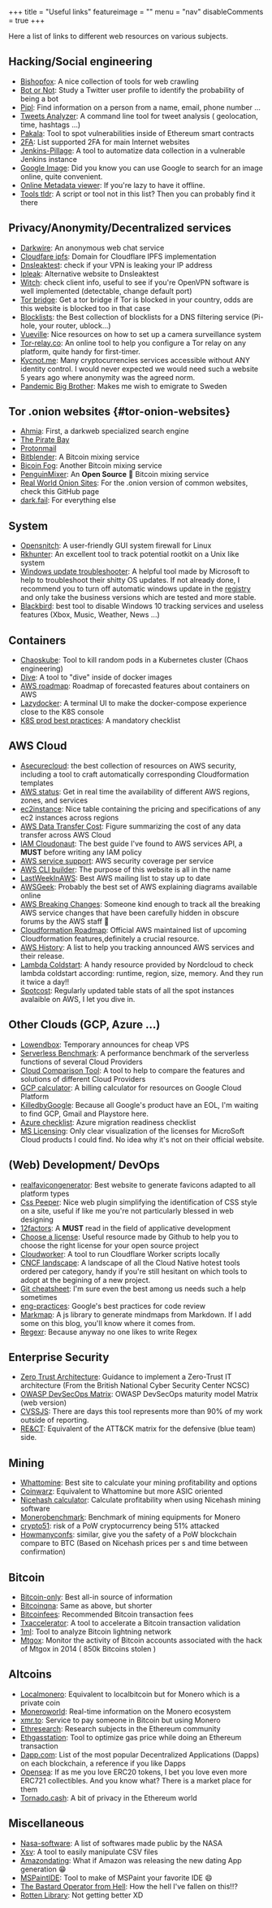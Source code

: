 +++
title = "Useful links"
featureimage = ""
menu = "nav"
disableComments = true
+++

Here a list of links to different web resources on various subjects.

## Hacking/Social engineering

* [Bishopfox](https://www.bishopfox.com/resources/tools/google-hacking-diggity/attack-tools): A nice collection of tools for web crawling
* [Bot or Not](http://truthy.indiana.edu/botornot/#): Study a Twitter user profile to identify the probability of being a bot
* [Pipl](https://pipl.com): Find information on a person from a name, email, phone number ...
* [Tweets Analyzer](https://github.com/x0rz/tweets_analyzer): A command line tool for tweet analysis ( geolocation, time, hashtags ...)
* [Pakala](https://github.com/palkeo/pakala): Tool to spot vulnerabilities inside of Ethereum smart contracts
* [2FA](https://twofactorauth.org/): List supported 2FA for main Internet websites
* [Jenkins-Pillage](https://github.com/DolosGroup/Jenkins-Pillage): A tool to automatize data collection in a vulnerable Jenkins instance
* [Google Image](https://www.google.com/imghp?hl=en&tab=wi&authuser=0): Did you know you can use Google to search for an image online, quite convenient.
* [Online Metadata viewer](http://exif.regex.info/exif.cgi): If you're lazy to have it offline.
* [Tools tldr](https://tools.tldr.run/): A script or tool not in this list? Then you can probably find it there

## Privacy/Anonymity/Decentralized services 

* [Darkwire](https://darkwire.io): An anonymous web chat service
* [Cloudfare ipfs](https://cloudflare-ipfs.com/ipfs/): Domain for Cloudflare IPFS implementation
* [Dnsleaktest](https://www.dnsleaktest.com): check if your VPN is leaking your IP address
* [Ipleak](https://ipleak.net/): Alternative website to Dnsleaktest
* [Witch](http://witch.valdikss.org.ru/): check client info, useful to see if you're OpenVPN software is well implemented (detectable, change default port)
* [Tor bridge](https://bridges.torproject.org/bridges): Get a tor bridge if Tor is blocked in your country, odds are this website is blocked too in that case
* [Blocklists](https://wally3k.github.io/): the Best collection of blocklists for a DNS filtering service (Pi-hole, your router, ublock...)
* [Vueville](https://www.vueville.com/): Nice resources on how to set up a camera surveillance system
* [Tor-relay.co](https://tor-relay.co/): An online tool to help you configure a Tor relay on any platform, quite handy for first-timer.
* [Kycnot.me](https://kycnot.me/): Many cryptocurrencies services accessible without ANY identity control. I would never expected we would need such a website 5 years ago where anonymity was the agreed norm.
* [Pandemic Big Brother](https://pandemicbigbrother.online/en/): Makes me wish to emigrate to Sweden

## Tor .onion websites {#tor-onion-websites}

* [Ahmia](http://msydqstlz2kzerdg.onion/): First, a darkweb specialized search engine
* [The Pirate Bay](http://uj3wazyk5u4hnvtk.onion)
* [Protonmail](https://protonirockerxow.onion)
* [Bitblender](http://bitblendervrfkzr.onion/?r=187448): A Bitcoin mixing service
* [Bicoin Fog](http://foggeddriztrcar2.onion): Another Bitcoin mixing service
* [PenguinMixer](http://penguinsmbshtgmf.onion/index.html): An **Open Source** :penguin: Bitcoin mixing service
* [Real World Onion Sites](https://github.com/alecmuffett/real-world-onion-sites): For the .onion version of common websites, check this GitHub page
* [dark.fail](http://www.darkfailllnkf4vf.onion/): For everything else

## System

* [Opensnitch](https://github.com/evilsocket/opensnitch): A user-friendly GUI system firewall for Linux
* [Rkhunter](http://rkhunter.sourceforge.net): An excellent tool to track potential rootkit on a Unix like system
* [Windows update troubleshooter](https://support.microsoft.com/en-us/help/4027322/windows-update-troubleshooter): A helpful tool made by Microsoft to help to troubleshoot their shitty OS updates. If not already done, I recommend you to turn off automatic windows update in the [registry](https://www.windowscentral.com/how-stop-updates-installing-automatically-windows-10) and only take the business versions which are tested and more stable.
* [Blackbird](https://www.getblackbird.net/): best tool to disable Windows 10 tracking services and useless features (Xbox, Music, Weather, News ...)

## Containers

* [Chaoskube](https://github.com/linki/chaoskube): Tool to kill random pods in a Kubernetes cluster (Chaos engineering)
* [Dive](https://github.com/wagoodman/dive): A tool to "dive" inside of docker images
* [AWS roadmap](https://github.com/aws/containers-roadmap/projects/1): Roadmap of forecasted features about containers on AWS
* [Lazydocker](https://github.com/jesseduffield/lazydocker): A terminal UI to make the docker-compose experience close to the K8S console
* [K8S prod best practices](https://learnk8s.io/production-best-practices): A mandatory checklist

## AWS Cloud

* [Asecurecloud](https://asecure.cloud): the best collection of resources on AWS security, including a tool to craft automatically corresponding Cloudformation templates
* [AWS status](https://status.aws.amazon.com): Get in real time the availability of different AWS regions, zones, and services
* [ec2instance](https://ec2instances.info): Nice table containing the pricing and specifications of any ec2 instances across regions 
* [AWS Data Transfer Cost](https://raw.githubusercontent.com/open-guides/og-aws/master/figures/aws-data-transfer-costs.png): Figure summarizing the cost of any data transfer across AWS Cloud
* [IAM Cloudonaut](https://iam.cloudonaut.io): The best guide I've found to AWS services API, a **MUST** before writing any IAM policy
* [AWS service support](https://summitroute.github.io/aws_research/service_support.html): AWS security coverage per service
* [AWS CLI builder](https://awsclibuilder.com/home): The purpose of this website is all in the name
* [LastWeekInAWS](https://lastweekinaws.com/): Best AWS mailing list to stay up to date
* [AWSGeek](https://www.awsgeek.com/): Probably the best set of AWS explaining diagrams available online
* [AWS Breaking Changes](https://github.com/SummitRoute/aws_breaking_changes): Someone kind enough to track all the breaking AWS service changes that have been carefully hidden in obscure forums by the AWS staff :japanese_ogre:
* [Cloudformation Roadmap](https://github.com/aws-cloudformation/aws-cloudformation-coverage-roadmap/projects/1): Official AWS maintained list of upcoming Cloudformation features,definitely a crucial resource.
* [AWS History](https://www.awsgeek.com/AWS-History/): A list to help you tracking announced AWS services and their release.
* [Lambda Coldstart](https://coldstart.nordclouddemo.com/): A handy resource provided by Nordcloud to check lambda coldstart according: runtime, region, size, memory. And they run it twice a day!! 
* [Spotcost](https://spotcost.net/): Regularly updated table stats of all the spot instances avalaible on AWS, I let you dive in.

## Other Clouds (GCP, Azure ...)

* [Lowendbox](https://lowendbox.com): Temporary announces for cheap VPS
* [Serverless Benchmark](https://serverless-benchmark.com/): A performance benchmark of the serverless functions of several Cloud Providers
* [Cloud Comparison Tool](https://www.cloudcomparisontool.com/): A tool to help to compare the features and solutions of different Cloud Providers
* [GCP calculator](https://cloud.google.com/products/calculator): A billing calculator for resources on Google Cloud Platform
* [KilledbyGoogle](https://killedbygoogle.com/): Because all Google's product have an EOL, I'm waiting to find GCP, Gmail and Playstore here.
* [Azure checklist](https://azurechecklist.com/): Azure migration readiness checklist
* [MS Licensing](https://github.com/AaronDinnage/Licensing): Only clear visualization of the licenses for MicroSoft Cloud products I could find. No idea why it's not on their official website.

## (Web) Development/ DevOps

* [realfavicongenerator](https://realfavicongenerator.net): Best website to generate favicons adapted to all platform types
* [Css Peeper](https://csspeeper.com): Nice web plugin simplifying the identification of CSS style on a site, useful if like me you're not particularly blessed in web designing
* [12factors](https://12factor.net): A **MUST** read in the field of applicative development
* [Choose a license](https://choosealicense.com/): Useful resource made by Github to help you to choose the right license for your open source project
* [Cloudworker](https://github.com/dollarshaveclub/cloudworker): A tool to run Cloudflare Worker scripts locally
* [CNCF landscape](https://landscape.cncf.io/): A landscape of all the Cloud Native hotest tools ordered per category, handy if you're still hesitant on which tools to adopt at the begining of a new project. 
* [Git cheatsheet](http://ndpsoftware.com/git-cheatsheet.html):  I'm sure even the best among us needs such a help sometimes
* [eng-practices](https://google.github.io/eng-practices/review/reviewer/): Google's best practices for code review
* [Markmap](https://markmap.js.org/): A js library to generate mindmaps from Markdown. If I add some on this blog, you'll know where it comes from.
* [Regexr](https://regexr.com/): Because anyway no one likes to write Regex

## Enterprise Security

* [Zero Trust Architecture](https://github.com/ukncsc/zero-trust-architecture/): Guidance to implement a Zero-Trust IT architecture (From the British National Cyber Security Center NCSC)
* [OWASP DevSecOps Matrix](https://dsomm.timo-pagel.de/index.php): OWASP DevSecOps maturity model Matrix (web version)
* [CVSSJS](https://cvssjs.github.io/): There are days this tool represents more than 90% of my work outside of reporting.
* [RE&CT](https://github.com/atc-project/atc-react): Equivalent of the ATT&CK matrix for the defensive (blue team) side.

## Mining

* [Whattomine](http://whattomine.com): Best site to calculate your mining profitability and options
* [Coinwarz](https://www.coinwarz.com/cryptocurrency): Equivalent to Whattomine but more ASIC oriented
* [Nicehash calculator](https://www.nicehash.com/profitability-calculator/): Calculate profitability when using Nicehash mining software
* [Monerobenchmark](http://monerobenchmarks.info): Benchmark of mining equipments for Monero
* [crypto51](https://www.crypto51.app): risk of a PoW cryptocurrency being 51% attacked
* [Howmanyconfs](https://howmanyconfs.com/): similar, give you the safety of a PoW blockchain compare to BTC (Based on Nicehash prices per s and time between confirmation)

## Bitcoin

* [Bitcoin-only](https://bitcoin-only.com/): Best all-in source of information
* [Bitcoinqna](https://www.bitcoinqna.com/): Same as above, but shorter
* [Bitcoinfees](https://bitcoinfees.21.co): Recommended Bitcoin transaction fees
* [Txaccelerator](https://pool.viabtc.com/tools/txaccelerator): A tool to accelerate a Bitcoin transaction validation
* [1ml](https://1ml.com/): Tool to analyze Bitcoin lightning network
* [Mtgox](https://www.cryptoground.com/mtgox-cold-wallet-monitor/):  Monitor the activity of Bitcoin accounts associated with the hack of Mtgox in 2014 ( 850k Bitcoins stolen )

## Altcoins

* [Localmonero](https://localmonero.co): Equivalent to localbitcoin but for Monero which is a private coin
* [Moneroworld](https://moneroworld.com): Real-time information on the Monero ecosystem
* [xmr.to](https://xmr.to/): Service to pay someone in Bitcoin but using Monero
* [Ethresearch](https://ethresear.ch): Research subjects in the Ethereum community
* [Ethgasstation](https://ethgasstation.info): Tool to optimize gas price while doing an Ethereum transaction
* [Dapp.com](https://www.dapp.com/): List of the most popular Decentralized Applications (Dapps) on each blockchain, a reference if you like Dapps
* [Opensea](https://opensea.io/assets): If as me you love ERC20 tokens, I bet you love even more ERC721 collectibles. And you know what? There is a market place for them
* [Tornado.cash](https://tornado.cash/): A bit of privacy in the Ethereum world

## Miscellaneous

* [Nasa-software](https://software.nasa.gov/): A list of softwares made public by the NASA
* [Xsv](https://github.com/BurntSushi/xsv): A tool to easily manipulate CSV files
* [Amazondating](https://amazondating.co/): What if Amazon was releasing the new dating App generation :grin: 
* [MSPaintIDE](https://github.com/RubbaBoy/MSPaintIDE): Tool to make of MSPaint your favorite IDE :smile:
* [The Bastard Operator from Hell](http://bofh.bjash.com/): How the hell I've fallen on this!!?
* [Rotten Library](https://www.gwern.net/docs/rotten.com/library/index.html): Not getting better XD
